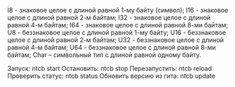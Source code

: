 I8 - знаковое целое с длиной равной 1-му байту (символ);
I16 - знаковое целое с длиной равной 2-м байтам;
I32 - знаковое целое с длиной равной 4-м байтам;
I64 - знаковое целое с длиной равной 8-ми байтам;
U8 - беззнаковое целое с длиной равной 1-му байту;
U16 - беззнаковое целое с длиной равной 2-м байтам;
U32 - беззнаковое целое с длиной равной 4-м байтам;
U64 - беззнаковое целое с длиной равной 8-ми байтам;
Char – символьный тип с длиной равной одному байту.

Запуск: ntcb start
Остановить: ntcb stop
Перезапустить: ntcb reload
Проверить статус: ntcb status
Обновить версию из гита: ntcb update